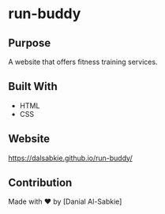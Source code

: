 # run-buddy

## Purpose
A website that offers fitness training services.

## Built With
* HTML
* CSS

## Website
https://dalsabkie.github.io/run-buddy/

## Contribution
Made with ❤️ by [Danial Al-Sabkie]
